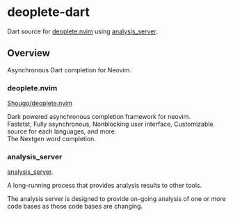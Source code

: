 # deoplete-dart

Dart source for [deoplete.nvim](https://github.com/Shougo/deoplete.nvim) using [analysis_server](https://github.com/dart-lang/sdk/tree/master/pkg/analysis_server).

## Overview
Asynchronous Dart completion for Neovim.  

### deoplete.nvim
[Shougo/deoplete.nvim](https://github.com/Shougo/deoplete.nvim)

Dark powered asynchronous completion framework for neovim.  
Fastetst, Fully asynchronous, Nonblocking user interface, Customizable source for each languages, and more.  
The Nextgen word completion.

### analysis_server
[analysis_server](https://github.com/dart-lang/sdk/tree/master/pkg/analysis_server).

A long-running process that provides analysis results to other tools.

The analysis server is designed to provide on-going analysis of one or more code bases as those code bases are changing.
